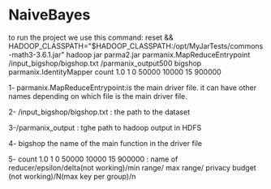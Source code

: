 # NaiveBayes

to run the project we use this command:
reset && HADOOP_CLASSPATH="$HADOOP_CLASSPATH:/opt/MyJarTests/commons-math3-3.6.1.jar" hadoop jar parma2.jar parmanix.MapReduceEntrypoint /input_bigshop/bigshop.txt /parmanix_output500 bigshop parmanix.IdentityMapper count 1.0 1 0 50000 10000 15 900000

1- parmanix.MapReduceEntrypoint:is the main driver file. it can have other names depending on which file is the main driver file.


2- /input_bigshop/bigshop.txt : the path to the dataset


3-/parmanix_output : tghe path to hadoop output in HDFS


4- bigshop the name of the main function in the driver file


5- count 1.0 1 0 50000 10000 15 900000  : name of reducer/epsilon/delta(not working)/min range/ max range/ privacy budget (not working)/N(max key per group)/n
